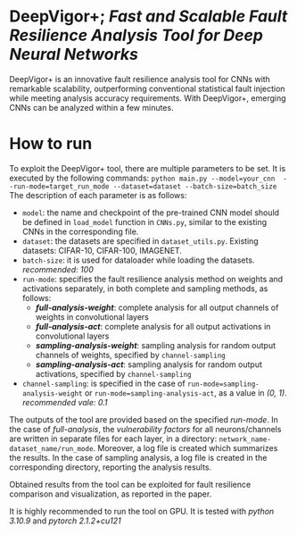 # DeepVigor+; *Fast and Scalable Fault Resilience Analysis Tool for Deep Neural Networks*

DeepVigor+ is an innovative fault resilience analysis tool for CNNs with remarkable scalability, outperforming conventional statistical fault injection while meeting analysis accuracy requirements. With DeepVigor+, emerging CNNs can be analyzed within a few minutes.


# How to run

To exploit the DeepVigor+ tool, there are multiple parameters to be set. It is executed by the following commands:
`python main.py --model=your_cnn  --run-mode=target_run_mode --dataset=dataset --batch-size=batch_size`
The description of each  parameter is as follows:

 - `model`: the name and checkpoint of the pre-trained CNN model should be defined in `load_model` function in  `CNNs.py`, similar to the existing CNNs in the corresponding file.
 - `dataset`: the datasets are specified in `dataset_utils.py`. Existing datasets: CIFAR-10, CIFAR-100, IMAGENET.
 - `batch-size`: it is used for dataloader while loading the datasets. _recommended: 100_
 - `run-mode`: specifies the fault resilience analysis method on weights and activations separately, in both complete and sampling methods, as follows:
	 - ***full-analysis-weight***: complete analysis for all output channels of weights in convolutional layers
	 - ***full-analysis-act***: complete analysis for all output activations in convolutional layers
	 - ***sampling-analysis-weight***: sampling analysis for random output channels of weights, specified by `channel-sampling`
	 - ***sampling-analysis-act***: sampling analysis for random output activations, specified by `channel-sampling`
 - `channel-sampling`: is specified in the case of `run-mode=sampling-analysis-weight` or `run-mode=sampling-analysis-act`, as a value in *(0, 1)*. *recommended vale: 0.1*

The outputs of the tool are provided based on the specified *run-mode*. In the case of *full-analysis*, the *vulnerability factors* for all neurons/channels are written in separate files for each layer, in a directory: `network_name-dataset_name/run_mode`. Moreover, a log file is created which summarizes the results. 
In the case of sampling analysis, a log file is created in the corresponding directory, reporting the analysis results. 

Obtained results from the tool can be exploited for fault resilience comparison and visualization, as reported in the paper.

It is highly recommended to run the tool on GPU. It is tested with _python 3.10.9_ and _pytorch 2.1.2+cu121_
